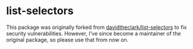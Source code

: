 # list-selectors

This package was originally forked from [davidtheclark/list-selectors](https://github.com/davidtheclark/list-selectors) to fix security vulnerabilities. However, I've since become a maintainer of the original package, so please use that from now on.
